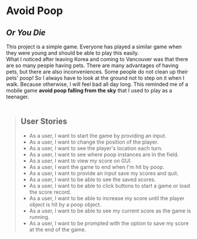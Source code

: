 # Avoid Poop

## *Or You Die*

This project is a simple game.
Everyone has played a similar game when they were young and should be able to play this easily. <br>
What I noticed after leaving Korea and coming to Vancouver was that
there are so many people having pets.
There are many advantages of having pets, but there are also inconveniences.
Some people do not clean up their pets' poop!
So I always have to look at the ground not to step on it when I walk.
Because otherwise, I will feel bad all day long.
This reminded me of a mobile game **avoid poop falling from the sky** that I used to play as a teenager. <br> <br>

> ## User Stories
>- As a user, I want to start the game by providing an input.
>- As a user, I want to change the position of the player.
>- As a user, I want to see the player's location each turn.
>- As a user, I want to see where poop instances are in the field.
>- As a user, I want to view my score on GUI.
>- As a user, I want the game to end when I'm hit by poop.
>- As a user, I want to provide an input save my scores and quit.
>- As a user, I want to be able to see the saved scores.
>- As a user, I want to be able to click buttons to start a game or load the score record.
>- As a user, I want to be able to increase my score until the player object is hit by a poop object.
>- As a user, I want to be able to see my current score as the game is running.
>- As a user, I want to be prompted with the option to save my score at the end of the game.